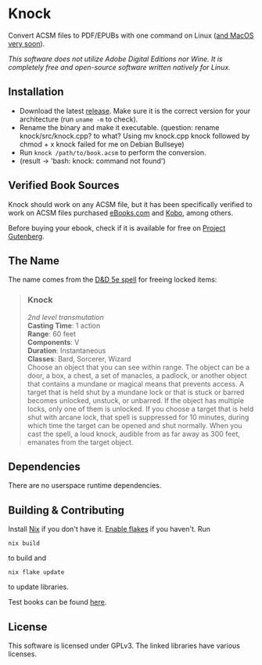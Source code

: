 # Knock

Convert ACSM files to PDF/EPUBs with one command on Linux ([and MacOS very soon](https://github.com/BentonEdmondson/knock/issues/58)).

*This software does not utilize Adobe Digital Editions nor Wine. It is completely free and open-source software written natively for Linux.*

## Installation

* Download the latest [release](https://github.com/BentonEdmondson/knock/releases). Make sure it is the correct version for your architecture (run `uname -m` to check).
* Rename the binary and make it executable.
(question: rename knock/src/knock.cpp? to what? Using mv knock.cpp knock followed by chmod + x knock failed for me on Debian Bullseye)
* Run `knock /path/to/book.acsm` to perform the conversion.
* (result -> 'bash: knock: command not found')

## Verified Book Sources

Knock should work on any ACSM file, but it has been specifically verified to work on ACSM files purchased [eBooks.com](https://www.ebooks.com/en-us/) and [Kobo](https://www.kobo.com/us/en), among others.

Before buying your ebook, check if it is available for free on [Project Gutenberg](https://gutenberg.org/).

## The Name

The name comes from the [D&D 5e spell](https://roll20.net/compendium/dnd5e/Knock#content) for freeing locked items:

> ### Knock
> *2nd level transmutation*\
> **Casting Time**: 1 action\
> **Range**: 60 feet\
> **Components**: V\
> **Duration**: Instantaneous\
> **Classes**: Bard, Sorcerer, Wizard\
> Choose an object that you can see within range. The object can be a door, a box, a chest, a set of manacles, a padlock, or another object that contains a mundane or magical means that prevents access. A target that is held shut by a mundane lock or that is stuck or barred becomes unlocked, unstuck, or unbarred. If the object has multiple locks, only one of them is unlocked. If you choose a target that is held shut with arcane lock, that spell is suppressed for 10 minutes, during which time the target can be opened and shut normally. When you cast the spell, a loud knock, audible from as far away as 300 feet, emanates from the target object.

## Dependencies

There are no userspace runtime dependencies.

## Building & Contributing

Install [Nix](https://github.com/NixOS/nix) if you don't have it. [Enable flakes](https://nixos.wiki/wiki/Flakes) if you haven't. Run

```
nix build
```

to build and

```
nix flake update
```

to update libraries.

Test books can be found [here](https://www.adobe.com/solutions/ebook/digital-editions/sample-ebook-library.html).

## License

This software is licensed under GPLv3. The linked libraries have various licenses.
